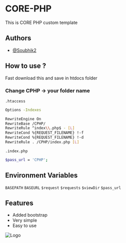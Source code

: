 
# CORE-PHP

This is CORE PHP custom template



## Authors

- [@Soubhik2](https://github.com/Soubhik2/CORE-PHP)


## How to use ?

Fast download this and save in htdocs folder

### Change CPHP -> your folder name

`.htaccess`
```bash
Options -Indexes

RewriteEngine On
RewriteBase /CPHP/
RewriteRule ^index\\.php$ - [L]
RewriteCond %{REQUEST_FILENAME} !-f
RewriteCond %{REQUEST_FILENAME} !-d
RewriteRule . /CPHP/index.php [L]
```

`.index.php`
```bash
$pass_url = 'CPHP';
```

## Environment Variables



`BASEPATH`
`BASEURL`
`$request`
`$requests`
`$viewDir`
`$pass_url`


## Features

- Added bootstrap
- Very simple
- Easy to use


![Logo](https://cdn-icons-png.flaticon.com/128/528/528261.png)
